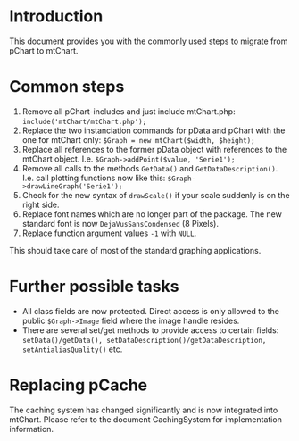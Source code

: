 # Introduction #

This document provides you with the commonly used steps to migrate from pChart to mtChart.

# Common steps #
  1. Remove all pChart-includes and just include mtChart.php: `include('mtChart/mtChart.php');`
  1. Replace the two instanciation commands for pData and pChart with the one for mtChart only: `$Graph = new mtChart($width, $height);`
  1. Replace all references to the former pData object with references to the mtChart object. I.e. `$Graph->addPoint($value, 'Serie1');`
  1. Remove all calls to the methods `GetData()` and `GetDataDescription()`. I.e. call plotting functions now like this: `$Graph->drawLineGraph('Serie1');`
  1. Check for the new syntax of `drawScale()` if your scale suddenly is on the right side.
  1. Replace font names which are no longer part of the package. The new standard font is now `DejaVusSansCondensed` (8 Pixels).
  1. Replace function argument values `-1` with `NULL`.

This should take care of most of the standard graphing applications.

# Further possible tasks #
  * All class fields are now protected. Direct access is only allowed to the public `$Graph->Image` field where the image handle resides.
  * There are several set/get methods to provide access to certain fields: `setData()/getData(), setDataDescription()/getDataDescription, setAntialiasQuality()` etc.

# Replacing pCache #
The caching system has changed significantly and is now integrated into mtChart. Please refer to the document CachingSystem for implementation information.